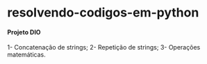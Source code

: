 # resolvendo-codigos-em-python

#### Projeto DIO

1- Concatenação de strings;
2- Repetição de strings;
3- Operações matemáticas.